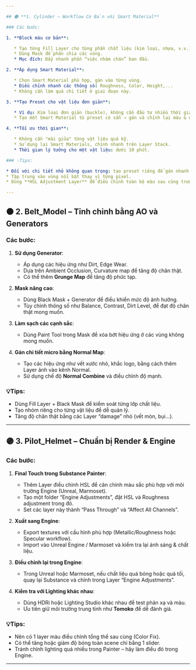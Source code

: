```yaml
---

## 🟤 **1. Cylinder – Workflow Cơ Bản với Smart Material**

### Các bước:

1. **Block màu cơ bản**:

   * Tạo từng Fill Layer cho từng phần chất liệu (kim loại, nhựa, v.v.).
   * Dùng Mask để phân chia các vùng.
   * Mục đích: Đẩy nhanh phần “việc nhàm chán” ban đầu.

2. **Áp dụng Smart Material**:

   * Chọn Smart Material phù hợp, gán vào từng vùng.
   * Điều chỉnh nhanh các thông số: Roughness, Color, Height,...
   * Không cần làm quá chi tiết ở giai đoạn này.

3. **Tạo Preset cho vật liệu đơn giản**:

   * Ví dụ: Kim loại đơn giản (buckle), không cần đầu tư nhiều thời gian.
   * Tạo một Smart Material từ preset có sẵn → gán và chỉnh lại màu & độ bóng.

4. **Tối ưu thời gian**:

   * Không cần "mài giũa" từng vật liệu quá kỹ.
   * Sử dụng lại Smart Materials, chỉnh nhanh trên Layer Stack.
   * Thời gian lý tưởng cho một vật liệu: dưới 10 phút.

### 💡Tips:

* Đối với chi tiết nhỏ không quan trọng: tạo preset riêng để gán nhanh.
* Tập trung vào vùng nổi bật thay vì từng pixel.
* Dùng **HSL Adjustment Layer** để điều chỉnh toàn bộ màu sau cùng trước khi xuất file.

---
```


## 🟠 **2. Belt\_Model – Tinh chỉnh bằng AO và Generators**

### Các bước:

1. **Sử dụng Generator**:

   * Áp dụng các hiệu ứng như Dirt, Edge Wear.
   * Dựa trên Ambient Occlusion, Curvature map để tăng độ chân thật.
   * Có thể thêm **Grunge Map** để tăng độ phức tạp.

2. **Mask nâng cao**:

   * Dùng Black Mask + Generator để điều khiển mức độ ảnh hưởng.
   * Tùy chỉnh thông số như Balance, Contrast, Dirt Level, để đạt độ chân thật mong muốn.

3. **Làm sạch các cạnh sắc**:

   * Dùng Paint Tool trong Mask để xóa bớt hiệu ứng ở các vùng không mong muốn.

4. **Gán chi tiết micro bằng Normal Map**:

   * Tạo các hiệu ứng như vết xước nhỏ, khắc logo, bằng cách thêm Layer ảnh vào kênh Normal.
   * Sử dụng chế độ **Normal Combine** và điều chỉnh độ mạnh.

### 💡Tips:

* Dùng Fill Layer + Black Mask để kiểm soát từng lớp chất liệu.
* Tạo nhóm riêng cho từng vật liệu để dễ quản lý.
* Tăng độ chân thật bằng các Layer “damage” nhỏ (vết mòn, bụi...).

---

## 🟣 **3. Pilot\_Helmet – Chuẩn bị Render & Engine**

### Các bước:

1. **Final Touch trong Substance Painter**:

   * Thêm Layer điều chỉnh HSL để cân chỉnh màu sắc phù hợp với môi trường Engine (Unreal, Marmoset).
   * Tạo một folder “Engine Adjustments”, đặt HSL và Roughness adjustment trong đó.
   * Set các layer này thành “Pass Through” và “Affect All Channels”.

2. **Xuất sang Engine**:

   * Export textures với cấu hình phù hợp (Metallic/Roughness hoặc Specular workflow).
   * Import vào Unreal Engine / Marmoset và kiểm tra lại ánh sáng & chất liệu.

3. **Điều chỉnh lại trong Engine**:

   * Trong Unreal hoặc Marmoset, nếu chất liệu quá bóng hoặc quá tối, quay lại Substance và chỉnh trong Layer “Engine Adjustments”.

4. **Kiểm tra với Lighting khác nhau**:

   * Dùng HDRi hoặc Lighting Studio khác nhau để test phản xạ và màu.
   * Ưu tiên giữ môi trường trung tính như **Tomoko** để dễ đánh giá.

### 💡Tips:

* Nên có 1 layer màu điều chỉnh tổng thể sau cùng (Color Fix).
* Có thể tăng hoặc giảm độ bóng toàn scene chỉ bằng 1 slider.
* Tránh chỉnh lighting quá nhiều trong Painter – hãy làm điều đó trong Engine.

---


